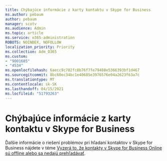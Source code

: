 ```yaml
---
title: Chýbajúce informácie z karty kontaktu v Skype for Business
ms.author: pebaum
author: pebaum
manager: scotv
ms.audience: Admin
ms.topic: article
ms.service: o365-administration
ROBOTS: NOINDEX, NOFOLLOW
localization_priority: Priority
ms.collection: Adm_O365
ms.custom:
- "9001685"
- "4534"
ms.openlocfilehash: 6aecc9c782fc8b76f7fe79488e5366393bf1d467
ms.sourcegitcommit: 8bc60ec34bc1e40685e3976576e04a2623f63a7c
ms.translationtype: MT
ms.contentlocale: sk-SK
ms.lasthandoff: 04/15/2021
ms.locfileid: "51793263"
---
```

# <a name="missing-contact-card-information-in-skype-for-business"></a>Chýbajúce informácie z karty kontaktu v Skype for Business

Ďalšie informácie o riešení problémov pri hľadaní kontaktov v Skype for Business nájdete v téme [Vyzerá to, že kontakty v Skype for Business Online sú offline alebo sa nedajú prehľadávať](https://docs.microsoft.com/skypeforbusiness/troubleshoot/online-contacts/contacts-offline-not-searchable).
